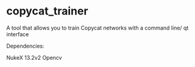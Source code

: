 # copycat_trainer
A tool that allows you to train Copycat networks with a command line/ qt interface

Dependencies:

NukeX 13.2v2
Opencv
